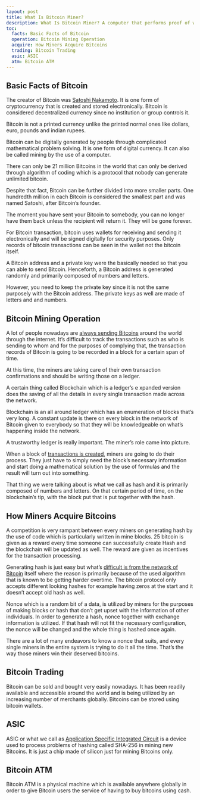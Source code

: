 ```yaml
---
layout: post
title: What Is Bitcoin Miner?
description: What Is Bitcoin Miner? A computer that performs proof of work.
toc:
  facts: Basic Facts of Bitcoin
  operation: Bitcoin Mining Operation
  acquire: How Miners Acquire Bitcoins
  trading: Bitcoin Trading
  asic: ASIC
  atm: Bitcoin ATM
---
```


<h2 id="facts">Basic Facts of Bitcoin</h2>

<p>The creator of Bitcoin was <a href="/blog/">Satoshi Nakamoto</a>. It is one form of cryptocurrency that is created and stored electronically. Bitcoin is considered decentralized currency since no institution or group controls it. </p>

<p>Bitcoin is not a printed currency unlike the printed normal ones like dollars, euro, pounds and indian rupees. </p>

<p>Bitcoin can be digitally generated by people through complicated mathematical problem solving. It is one form of digital currency. It can also be called mining by the use of a computer.</p>

<p>There can only be 21 million Bitcoins in the world that can only be derived through algorithm of coding which is a protocol that nobody can generate unlimited bitcoin.</p>

<p>Despite that fact, Bitcoin can be further divided into more smaller parts. One hundredth million in each Bitcoin is considered the smallest part and was named Satoshi, after Bitcoin’s founder.</p> 

<p>The moment you have sent your Bitcoin to somebody, you can no longer have them back unless the recipient will return it. They will be gone forever. </p>

<p>For Bitcoin transaction, bitcoin uses wallets for receiving and sending it electronically and will be signed digitally for security purposes. Only records of bitcoin transactions can be seen in the wallet not the bitcoin itself. </p>
 
<p>A Bitcoin address and a private key were the basically needed so that you can able to send Bitcoin. Henceforth, a Bitcoin address is generated randomly and primarily composed of numbers and letters. </p>

<p>However, you need to keep the private key since it is not the same purposely with the Bitcoin address. The private keys as well are made of letters and and numbers. </p>

<h2 id="operation">Bitcoin Mining Operation</h2>

<p>A lot of people nowadays are <a href="/bitcoin-miner-antminer-s9/">always sending Bitcoins</a> around the world through the internet. It’s difficult to track the transactions such as who is sending to whom and for the purposes of complying that, the transaction records of Bitcoin is going to be recorded in a block for a certain span of time. </p>

<p>At this time, the miners are taking care of their own transaction confirmations and should be writing those on a ledger. </p>

<p>A certain thing called Blockchain which is a ledger’s e xpanded version does the saving of all the details in every single transaction made across the network.</p>

<p>Blockchain is an all around ledger which has an enumeration of blocks that’s very long. A constant update is there on every block in the network of Bitcoin given to everybody so that they will be knowledgeable on what’s happening inside the network. </p>

<p>A trustworthy ledger is really important. The miner’s role came into picture. </p>

<p>When a block of <a href="/hardware/">transactions is created</a>, miners are going to do their process. They just have to simply need the block’s necessary information and start doing a mathematical solution by the use of formulas and the result will turn out into something. </p>

<p>That thing we were talking about is what we call as hash and it is primarily composed of numbers and letters. On that certain period of time, on the blockchain’s tip, with the block put that is put together with the hash. </p>

<h2 id="acquire">How Miners Acquire Bitcoins</h2>

<p>A competition is very rampant between every miners on generating hash by the use of code which is particularly written in mine blocks. 25 bitcoin is given as a reward every time someone can successfully create Hash and the blockchain will be updated as well. The reward are given as incentives for the transaction processing. </p>

<p>Generating hash is just easy but what’s <a href="/usb-bitcoin-miner/">difficult is from the network of Bitcoin</a> itself where the reason is primarily because of the used algorithm that is known to be getting harder overtime. The bitcoin protocol only accepts different looking hashes for example having zeros at the start and it doesn’t accept old hash as well. </p>

<p>Nonce which is a random bit of a data, is utilized by miners for the purposes of making blocks or hash that don’t get upset with the information of other individuals. In order to generate a hash, nonce together with exchange information is utilized. If that hash will not fit the necessary configuration, the nonce will be changed and the whole thing is hashed once again. </p>
 
<p>There are a lot of many endeavors to know a nonce that suits, and every single miners in the entire system is trying to do it all the time. That’s the way those miners win their deserved bitcoins. </p>

<h2 id="trading">Bitcoin Trading</h2>

<p>Bitcoin can be sold and bought very easily nowadays. It has been readily available and accessible around the world and is being utilized by an increasing number of merchants globally. Bitcoins can be stored using bitcoin wallets. </p>

<h2 id="asic">ASIC</h2>

<p>ASIC or what we call as <a href="/bitcoin-miner-SP20-jackson/">Application Specific Integrated Circuit</a> is a device used to process problems of hashing called SHA-256 in mining new Bitcoins. It is just a chip made of silicon just for mining Bitcoins only. </p>

<h2 id="atm">Bitcoin ATM</h2>

<p>Bitcoin ATM is a physical machine which is available anywhere globally in order to give Bitcoin users the service of having to buy bitcoins using cash. </p>
